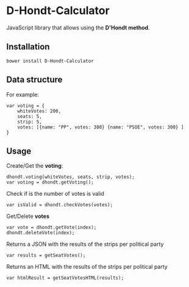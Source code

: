 # D-Hondt-Calculator

JavaScript library that allows using the **D'Hondt method**.

## Installation

```
bower install D-Hondt-Calculator
````

## Data structure

For example:

```
var voting = {
	whiteVotes: 200,
	seats: 5,
	strip: 5,
	votes: [{name: "PP", votes: 300} {name: "PSOE", votes: 300} ]
}
```

## Usage

Create/Get the **voting**:
```
dhondt.voting(whiteVotes, seats, strip, votes);
var voting = dhondt.getVoting();
```

Check if is the number of votes is valid
```
var isValid = dhondt.checkVotes(votes);
```

Get/Delete **votes**
```
var vote = dhondt.getVote(index);
dhondt.deleteVote(index);
```

Returns a JSON with the results of the strips per political party
```
var results = getSeatVotes();
```

Returns an HTML with the results of the strips per political party
```
var htmlResult = getSeatVotesHTML(results);
```

